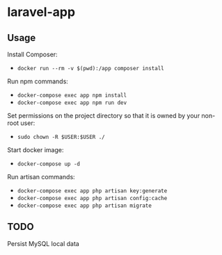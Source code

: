 # laravel-app

## Usage

Install Composer:
- `docker run --rm -v $(pwd):/app composer install`

Run npm commands:
- `docker-compose exec app npm install`
- `docker-compose exec app npm run dev`

Set permissions on the project directory so that it is owned by your non-root user:
- `sudo chown -R $USER:$USER ./`

Start docker image:
- `docker-compose up -d`

Run artisan commands:
- `docker-compose exec app php artisan key:generate`
- `docker-compose exec app php artisan config:cache`
- `docker-compose exec app php artisan migrate`

## TODO
Persist MySQL local data
